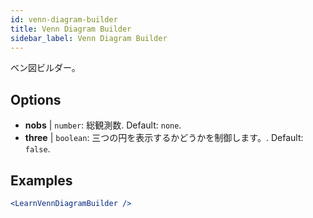 ```yaml
---
id: venn-diagram-builder
title: Venn Diagram Builder
sidebar_label: Venn Diagram Builder
---
```


ベン図ビルダー。

## Options

* __nobs__ | `number`: 総観測数. Default: `none`.
* __three__ | `boolean`: 三つの円を表示するかどうかを制御します。. Default: `false`.


## Examples

```jsx live
<LearnVennDiagramBuilder />
```


